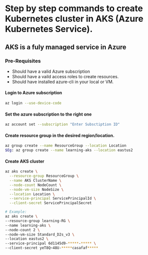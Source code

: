 # Step by step commands to create Kubernetes cluster in AKS (Azure Kubernetes Service).
## AKS is a fuly managed service in Azure

### Pre-Requisites
- Should have a valid Azure subscription
- Should have a vaild access roles to create resources.
- Should have installed azure-cli in your local or VM.

#### Login to Azure subscription
```bash
az login --use-device-code
```
#### Set the azure subscription to the right one
```bash
az account set --subscription "Enter Subsctiption ID"
```
#### Create resource group in the desired region/location.
```bash
az group create --name ResourceGroup --location Location
$Eg: az group create --name learning-aks --location eastus2
```
#### Create AKS cluster
```bash
az aks create \
  --resource-group ResourceGroup \
  --name AKS ClusterName \
  --node-count NodeCount \
  --node-vm-size NodeSize \
  --location Location \
  --service-principal ServicePrincipalId \
  --client-secret ServicePrincipalSecret
  ```
  ```bash
  # Example:
  az aks create \
  --resource-group learning-RG \
  --name learning-aks \
  --node-count 2 \
  --node-vm-size Standard_D2s_v3 \
  --location eastus2 \
  --service-principal 6d1145d9-*****-***** \
  --client-secret yeT8Q~48U-*****casafaf*****
  ```

